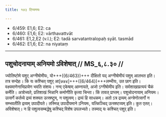 ```yaml
---
title: १७३ टिप्पणयः

---
```

- 6/459: E1,6; E2: ca
- 6/460: E1,6; E2: vārthavattvāt
- 6/461: E1,2,E2 (v.l.); E2: tadā sarvatantralopaḥ syāt. tasmād
- 6/462: E1,6; E2: na niyataṃ

____________________________________________


## पशुचोदनायाम् अनियमो ऽविशेषात् // MS_६,८.३० //

ज्योतिष्टोमे पशुर् अग्नीषोमीयः, यो+++({6/463})+++ दीक्षितो यद् अग्नीषोमीयं पशुम् आलभत इति। तत्र सन्देहः। किं यः कश्चित् पशुर् आ[७७४]+++({6/464})+++लम्भीयः, उत छाग इति। वक्ष्यमाणेनाभिप्रायेण भवति संशयः। नन्व् एकेषाम् आम्नायते, अजो ऽग्नीषोमीय इति। सर्वशाखाप्रत्ययं चैकं कर्मेति। अत्रोच्यते, प्रतिशाखं भिन्नानि कर्माणीति कृत्वा चिन्ता। किं तावत् प्राप्तम्। पशुचोदनायाम् अनियमः। उत्सर्गे कर्तव्ये द्रव्यं शक्यत उत्स्रष्टुम्, न पशुत्वम्। द्रव्यं हि साधकम्। अतो ऽत्र द्रव्यम् अन्त्रेणोत्सर्गो न सम्भवतीति द्रव्यम् उपादीयते। तस्मिन्न् उपादीयमाने ऽनियमः, यत्किञ्चिद् उत्स्रष्टव्यम् इति। कुत एतत्। अविशेषात्। न हि पशुत्वसम्बद्धेषु कश्चिद् विशेष उपलभ्यते। तस्माद् यः कश्चित् पशुर् इति।